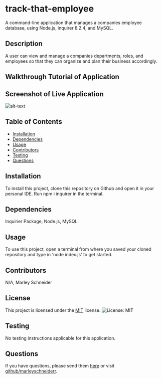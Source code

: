 # track-that-employee
A command-line application that manages a companies employee database, using Node.js, inquirer 8.2.4, and MySQL.

## Description
A user can view and manage a companies departments, roles, and employees so that they can organize and plan their business accordingly.

## Walkthrough Tutorial of Application


## Screenshot of Live Application
![alt-text](./images/.png)

## Table of Contents
* [Installation](#installation)
* [Dependencies](#dependencies)
* [Usage](#usage)
* [Contributors](#contributors)
* [Testing](#testing)
* [Questions](#questions)

## Installation
To install this project, clone this repository on Github and open it in your personal IDE. Run npm i inquirer in the terminal.

## Dependencies 
Inquirier Package, Node.js, MySQL

## Usage
To use this project, open a terminal from where you saved your cloned repository and type in 'node index.js' to get started. 

## Contributors 
N/A, Marley Schneider

## License

This project is licensed under the [MIT](https://opensource.org/license/mit/) license. ![License: MIT](https://img.shields.io/badge/License-MIT-red.svg)

## Testing
No testing instructions applicable for this application.

## Questions
If you have questions, please send them [here](mailto:marleysue@gmail.com?subject=[GitHub]%20Dev%20Connect) or visit [github/marleyschneiderr](https://github.com/marleyschneiderr).
